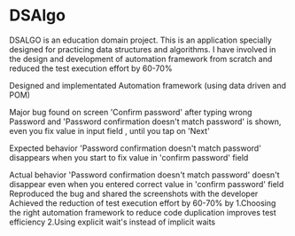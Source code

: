 # DSAlgo
DSALGO is an education domain project. This is an application specially designed for
practicing data structures and algorithms. I have involved in the design and 
development of automation framework from scratch and reduced the test execution
effort by 60-70%

Designed and implementated Automation framework (using data 
driven and POM)

Major bug found
on screen 'Confirm password' after typing wrong Password and 'Password 
confirmation doesn't match password' is shown, even you fix value in input field , 
until you tap on 'Next'

Expected behavior
'Password confirmation doesn't match password' disappears when you start to fix 
value in 'confirm password' field

Actual behavior
'Password confirmation doesn't match password' doesn't disappear even when you 
entered correct value in 'confirm password' field
Reproduced the bug and shared the screenshots with the 
developer
Achieved the reduction of test execution effort by 60-70% by
1.Choosing the right automation framework to reduce code duplication improves 
test efficiency
2.Using explicit wait's instead of implicit waits
